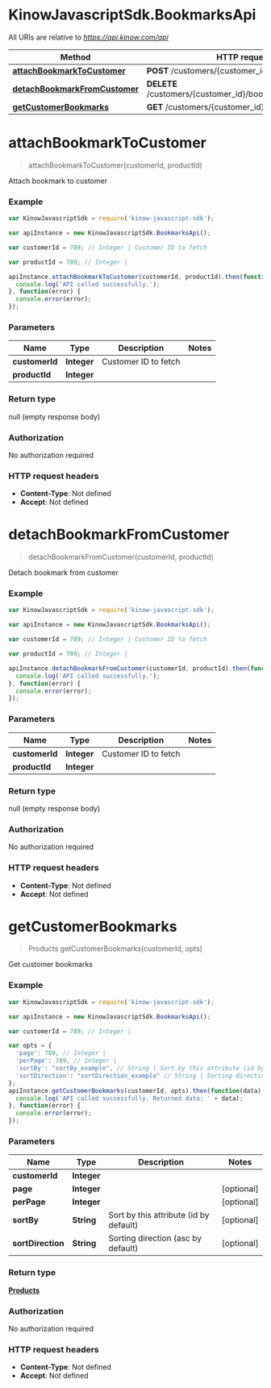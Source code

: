 # KinowJavascriptSdk.BookmarksApi

All URIs are relative to *https://api.kinow.com/api*

Method | HTTP request | Description
------------- | ------------- | -------------
[**attachBookmarkToCustomer**](BookmarksApi.md#attachBookmarkToCustomer) | **POST** /customers/{customer_id}/bookmarks | 
[**detachBookmarkFromCustomer**](BookmarksApi.md#detachBookmarkFromCustomer) | **DELETE** /customers/{customer_id}/bookmarks/{product_id} | 
[**getCustomerBookmarks**](BookmarksApi.md#getCustomerBookmarks) | **GET** /customers/{customer_id}/bookmarks | 


<a name="attachBookmarkToCustomer"></a>
# **attachBookmarkToCustomer**
> attachBookmarkToCustomer(customerId, productId)



Attach bookmark to customer

### Example
```javascript
var KinowJavascriptSdk = require('kinow-javascript-sdk');

var apiInstance = new KinowJavascriptSdk.BookmarksApi();

var customerId = 789; // Integer | Customer ID to fetch

var productId = 789; // Integer | 

apiInstance.attachBookmarkToCustomer(customerId, productId).then(function() {
  console.log('API called successfully.');
}, function(error) {
  console.error(error);
});

```

### Parameters

Name | Type | Description  | Notes
------------- | ------------- | ------------- | -------------
 **customerId** | **Integer**| Customer ID to fetch | 
 **productId** | **Integer**|  | 

### Return type

null (empty response body)

### Authorization

No authorization required

### HTTP request headers

 - **Content-Type**: Not defined
 - **Accept**: Not defined

<a name="detachBookmarkFromCustomer"></a>
# **detachBookmarkFromCustomer**
> detachBookmarkFromCustomer(customerId, productId)



Detach bookmark from customer

### Example
```javascript
var KinowJavascriptSdk = require('kinow-javascript-sdk');

var apiInstance = new KinowJavascriptSdk.BookmarksApi();

var customerId = 789; // Integer | Customer ID to fetch

var productId = 789; // Integer | 

apiInstance.detachBookmarkFromCustomer(customerId, productId).then(function() {
  console.log('API called successfully.');
}, function(error) {
  console.error(error);
});

```

### Parameters

Name | Type | Description  | Notes
------------- | ------------- | ------------- | -------------
 **customerId** | **Integer**| Customer ID to fetch | 
 **productId** | **Integer**|  | 

### Return type

null (empty response body)

### Authorization

No authorization required

### HTTP request headers

 - **Content-Type**: Not defined
 - **Accept**: Not defined

<a name="getCustomerBookmarks"></a>
# **getCustomerBookmarks**
> Products getCustomerBookmarks(customerId, opts)



Get customer bookmarks

### Example
```javascript
var KinowJavascriptSdk = require('kinow-javascript-sdk');

var apiInstance = new KinowJavascriptSdk.BookmarksApi();

var customerId = 789; // Integer | 

var opts = { 
  'page': 789, // Integer | 
  'perPage': 789, // Integer | 
  'sortBy': "sortBy_example", // String | Sort by this attribute (id by default)
  'sortDirection': "sortDirection_example" // String | Sorting direction (asc by default)
};
apiInstance.getCustomerBookmarks(customerId, opts).then(function(data) {
  console.log('API called successfully. Returned data: ' + data);
}, function(error) {
  console.error(error);
});

```

### Parameters

Name | Type | Description  | Notes
------------- | ------------- | ------------- | -------------
 **customerId** | **Integer**|  | 
 **page** | **Integer**|  | [optional] 
 **perPage** | **Integer**|  | [optional] 
 **sortBy** | **String**| Sort by this attribute (id by default) | [optional] 
 **sortDirection** | **String**| Sorting direction (asc by default) | [optional] 

### Return type

[**Products**](Products.md)

### Authorization

No authorization required

### HTTP request headers

 - **Content-Type**: Not defined
 - **Accept**: Not defined

